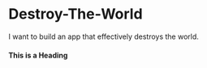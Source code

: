# Destroy-The-World
I want to build an app that effectively destroys the world.

#### This is a Heading
